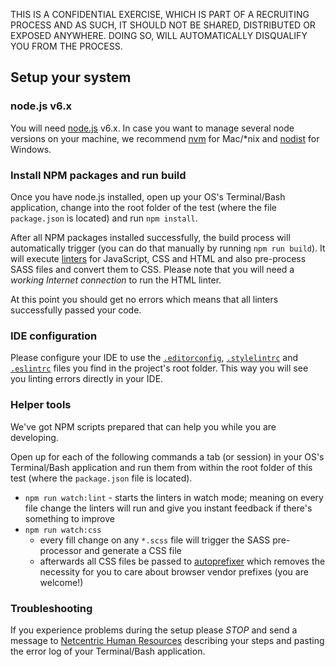 THIS IS A CONFIDENTIAL EXERCISE, WHICH IS PART OF A RECRUITING PROCESS AND AS SUCH, IT SHOULD NOT BE SHARED, DISTRIBUTED OR EXPOSED ANYWHERE. DOING SO, WILL AUTOMATICALLY DISQUALIFY YOU FROM THE PROCESS.

## Setup your system

### node.js v6.x

You will need [node.js](https://nodejs.org) v6.x. In case you want to manage several node versions on your machine, we recommend [nvm](https://github.com/creationix/nvm) for Mac/*nix and [nodist](https://github.com/marcelklehr/nodist) for Windows.

### Install NPM packages and run build

Once you have node.js installed, open up your OS's Terminal/Bash application,  change into the root folder of the test (where the file `package.json` is located) and run `npm install`.

After all NPM packages installed successfully, the build process will automatically trigger (you can do that manually by running `npm run build`). It will execute [linters](http://stackoverflow.com/questions/8503559/what-is-linting#8503586) for JavaScript, CSS and HTML and also pre-process SASS files and convert them to CSS. Please note that you will need a *working Internet connection* to run the HTML linter.

At this point you should get no errors which means that all linters successfully passed your code.

### IDE configuration

Please configure your IDE to use the [`.editorconfig`](http://editorconfig.org/#download), [`.stylelintrc`](https://github.com/stylelint/stylelint/blob/master/docs/user-guide/complementary-tools.md#editor-plugins) and [`.eslintrc`](http://eslint.org/docs/user-guide/integrations#editors) files you find in the project's root folder. This way you will see you linting errors directly in your IDE.

### Helper tools

We've got NPM scripts prepared that can help you while you are developing.

Open up for each of the following commands a tab (or session) in your OS's Terminal/Bash application and run them from within the root folder of this test (where the `package.json` file is located).

* `npm run watch:lint` - starts the linters in watch mode; meaning on every file change the linters will run and give you instant feedback if there's something to improve
* `npm run watch:css`
    - every fill change on any `*.scss` file will trigger the SASS pre-processor and generate a CSS file
    - afterwards all CSS files be passed to [autoprefixer](https://github.com/postcss/autoprefixer) which removes the necessity for you to care about browser vendor prefixes (you are welcome!)

### Troubleshooting

If you experience problems during the setup please *STOP* and send a message to [Netcentric Human Resources](mailto:info@netcentric.biz) describing your steps and pasting the error log of your Terminal/Bash application.
